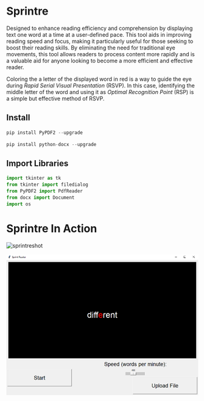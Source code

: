 # Sprintre

Designed to enhance reading efficiency and comprehension by displaying text one word at a time at a user-defined pace. This tool aids in improving reading speed and focus, making it particularly useful for those seeking to boost their reading skills. By eliminating the need for traditional eye movements, this tool allows readers to process content more rapidly and is a valuable aid for anyone looking to become a more efficient and effective reader.

Coloring the a letter of the displayed word in red is a way to guide the eye during *Rapid Serial Visual Presentation* (RSVP). In this case, identifying the middle letter of the word and using it as *Optimal Recognition Point* (RSP) is a simple but effective method of RSVP.

## Install
```python
pip install PyPDF2 --upgrade
```


```python
pip install python-docx --upgrade
```


## Import Libraries

```python
import tkinter as tk
from tkinter import filedialog
from PyPDF2 import PdfReader
from docx import Document
import os
```

# Sprintre In Action
![sprintreshot](https://github.com/UKVeteran/Sprintre/assets/39216339/19d9ea7d-625e-45ed-8436-119cb1460e7e)


![Displayed Word](SpeedReaderInAction.png)
